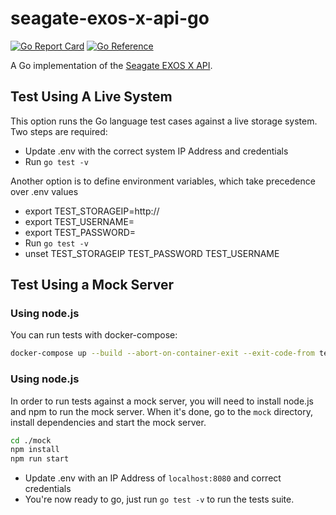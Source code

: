 # seagate-exos-x-api-go

[![Go Report Card](https://goreportcard.com/badge/github.com/Seagate/seagate-exos-x-api-go)](https://goreportcard.com/report/github.com/Seagate/seagate-exos-x-api-go)
[![Go Reference](https://pkg.go.dev/badge/github.com/Seagate/seagate-exos-x-api-go.svg)](https://pkg.go.dev/github.com/Seagate/seagate-exos-x-api-go)

A Go implementation of the [Seagate EXOS X API](https://www.seagate.com/files/www-content/support-content/raid-systems/_shared/documentation/83-00007047-13-01_G265_SMG.pdf).

## Test Using A Live System

This option runs the Go language test cases against a live storage system. Two steps are required:
- Update .env with the correct system IP Address and credentials
- Run `go test -v`

Another option is to define environment variables, which take precedence over .env values
- export TEST_STORAGEIP=http://<ipaddress>
- export TEST_USERNAME=<username>
- export TEST_PASSWORD=<password>
- Run `go test -v`
- unset TEST_STORAGEIP TEST_PASSWORD TEST_USERNAME


## Test Using a Mock Server

### Using node.js

You can run tests with docker-compose:

```sh
docker-compose up --build --abort-on-container-exit --exit-code-from tests
```

### Using node.js

In order to run tests against a mock server, you will need to install node.js and npm to run the mock server. When it's done, go to the `mock` directory, install dependencies and start the mock server.

```sh
cd ./mock
npm install
npm run start
```

- Update .env with an IP Address of `localhost:8080` and correct credentials
- You're now ready to go, just run `go test -v` to run the tests suite.

